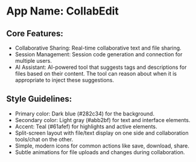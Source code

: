 # **App Name**: CollabEdit

## Core Features:

- Collaborative Sharing: Real-time collaborative text and file sharing.
- Session Management: Session code generation and connection for multiple users.
- AI Assistant: AI-powered tool that suggests tags and descriptions for files based on their content. The tool can reason about when it is appropriate to inject these suggestions.

## Style Guidelines:

- Primary color: Dark blue (#282c34) for the background.
- Secondary color: Light gray (#abb2bf) for text and interface elements.
- Accent: Teal (#61afef) for highlights and active elements.
- Split-screen layout with file/text display on one side and collaboration tools/chat on the other.
- Simple, modern icons for common actions like save, download, share.
- Subtle animations for file uploads and changes during collaboration.
